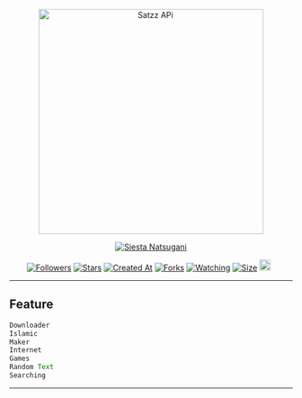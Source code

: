 <p align="center">
<img src="https://github.com/SatzzDev/IDK/assets/94371633/477ed5f5-3e08-41a8-a94c-8f3c3e4efc15" alt="Satzz APi" width=400/>


</p>
<p align="center">
<a href="https://api.satganzdevs.tech"><img title="Siesta Natsugani" src="https://img.shields.io/badge/Satzz APi-green?colorA=%23ff0000&colorB=%23017e40&style=for-the-badge"></a>
</p>
<p align="center">
<a href="https://github.com/SatzzDev/followers"><img title="Followers" src="https://img.shields.io/github/followers/SatzzDev?color=pink&style=flat-square"></a>
<a href="https://github.com/SatzzDev/SIESTA---MD/stargazers/"><img title="Stars" src="https://img.shields.io/github/stars/SatzzDev/SIESTA---MD?color=blue&style=flat-square"></a>
<a href="https://github.com/Satzzdev/SIESTA---MD/"><img title="Created At" src="https://img.shields.io/github/created-at/SatzzDev/SIESTA---MD"></a>
<a href="https://github.com/SatzzDev/SIESTA---MD/network/members"><img title="Forks" src="https://img.shields.io/github/forks/SatzzDev/SIESTA---MD?color=black&style=flat-square"></a>
<a href="https://github.com/SatzzDev/SIESTA---MD/watchers"><img title="Watching" src="https://img.shields.io/github/watchers/SatzzDev/SIESTA---MD?label=Watchers&color=blue&style=flat-square"></a>
<a href="https://github.com/SatzzDev/SIESTA---MD/"><img title="Size" src="https://img.shields.io/github/repo-size/SatzzDev/SIESTA---MD?style=flat-square&color=green"></a>
<a href="https://github.com/SatzzDev/SIESTA---MD/graphs/commit-activity"><img height="20" src="https://img.shields.io/badge/Maintained%3F-yes-green.svg"></a>&nbsp;&nbsp;
</p>
</div>


---

## Feature
```ts
Downloader
Islamic
Maker
Internet
Games
Random Text
Searching
```
----------

